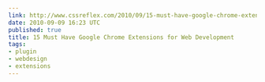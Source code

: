 ```yaml
---
link: http://www.cssreflex.com/2010/09/15-must-have-google-chrome-extensions-for-web-development.html
date: 2010-09-09 16:23 UTC
published: true
title: 15 Must Have Google Chrome Extensions for Web Development
tags:
- plugin
- webdesign
- extensions
---
```



